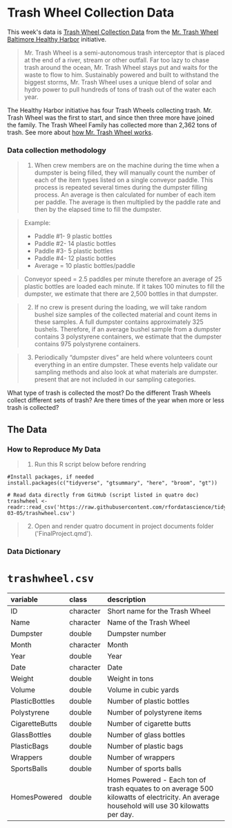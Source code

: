 # Trash Wheel Collection Data

This week's data is [Trash Wheel Collection Data](https://docs.google.com/spreadsheets/d/1b8Lbe-z3PNb3H8nSsSjrwK2B0ReAblL2/edit#gid=1143432795) from the [Mr. Trash Wheel](https://www.mrtrashwheel.com/) [Baltimore Healthy Harbor](https://www.waterfrontpartnership.org/healthy-harbor-initiative) initiative.

> Mr. Trash Wheel is a semi-autonomous trash interceptor that is placed at the end of a river, stream or other outfall. Far too lazy to chase trash around the ocean, Mr. Trash Wheel stays put and waits for the waste to flow to him. Sustainably powered and built to withstand the biggest storms, Mr. Trash Wheel uses a unique blend of solar and hydro power to pull hundreds of tons of trash out of the water each year.

The Healthy Harbor initiative has four Trash Wheels collecting trash. Mr. Trash Wheel was the first to start, and since then three more have joined the family. The Trash Wheel Family has collected more than 2,362 tons of trash. See more about [how Mr. Trash Wheel works](https://www.mrtrashwheel.com/technology/).

### Data collection methodology

>1. When crew members are on the machine during the time when a dumpster is being filled, they will manually count the number of each of the item types listed on a single conveyor paddle. This process is repeated several times during the dumpster filling process. An average is then calculated for number of each item per paddle. The average is then multiplied by the paddle rate and then by the elapsed time to fill the dumpster.

>Example:
> * Paddle #1- 9 plastic bottles
> * Paddle #2- 14 plastic bottles
> * Paddle #3- 5 plastic bottles
> * Paddle #4- 12 plastic bottles
> * Average = 10 plastic bottles/paddle

>Conveyor speed = 2.5 paddles per minute therefore an average of 25 plastic bottles are loaded each minute. If it takes 100 minutes to fill the dumpster, we estimate that there are 2,500 bottles in that dumpster.

>2. If no crew is present during the loading, we will take random bushel size samples of the collected material and count items in these samples. A full dumpster contains approximately 325 bushels. Therefore, if an average bushel sample from a dumpster contains 3 polystyrene containers, we estimate that the dumpster contains 975 polystyrene containers.

>3. Periodically “dumpster dives” are held where volunteers count everything in an entire dumpster. These events help validate our sampling methods and also look at what materials are dumpster. present that are not included in our sampling categories.

What type of trash is collected the most? Do the different Trash Wheels collect different sets of trash? Are there times of the year when more or less trash is collected? 


## The Data

### How to Reproduce My Data

>1. Run this R script below before rendring
```{r}
#Install packages, if needed
install.packages(c("tidyverse", "gtsummary", "here", "broom", "gt"))

# Read data directly from GitHub (script listed in quatro doc)
trashwheel <- readr::read_csv('https://raw.githubusercontent.com/rfordatascience/tidytuesday/master/data/2024/2024-03-05/trashwheel.csv')
```

>2. Open and render quatro document in project documents folder ('FinalProject.qmd').


### Data Dictionary

# `trashwheel.csv`

|variable       |class     |description    |
|:--------------|:---------|:--------------|
|ID             |character |Short name for the Trash Wheel             |
|Name           |character |Name of the Trash Wheel           |
|Dumpster       |double    |Dumpster number       |
|Month          |character |Month          |
|Year           |double    |Year           |
|Date           |character |Date           |
|Weight         |double    |Weight in tons         |
|Volume         |double    |Volume in cubic yards          |
|PlasticBottles |double    |Number of plastic bottles |
|Polystyrene    |double    |Number of polystyrene items    |
|CigaretteButts |double    |Number of cigarette butts |
|GlassBottles   |double    |Number of glass bottles   |
|PlasticBags    |double    |Number of plastic bags    |
|Wrappers       |double    |Number of wrappers       |
|SportsBalls    |double    |Number of sports balls    |
|HomesPowered   |double    |Homes Powered - Each ton of trash equates to on average 500 kilowatts of electricity.  An average household will use 30 kilowatts per day.   |


